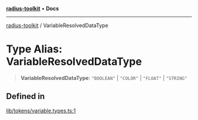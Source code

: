 [**radius-toolkit**](../README.md) • **Docs**

***

[radius-toolkit](../globals.md) / VariableResolvedDataType

# Type Alias: VariableResolvedDataType

> **VariableResolvedDataType**: `"BOOLEAN"` \| `"COLOR"` \| `"FLOAT"` \| `"STRING"`

## Defined in

[lib/tokens/variable.types.ts:1](https://github.com/rangle/radius-token-tango/blob/0fa25351e79af51a833bcebadbd83e27a9791a4f/packages/radius-toolkit/src/lib/tokens/variable.types.ts#L1)

